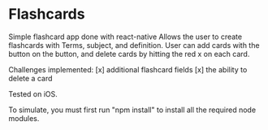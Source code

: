 # Flashcards

Simple flashcard app done with react-native
Allows the user to create flashcards with Terms, subject, and definition. User can add cards with the button on the button, and delete cards by hitting the red x on each card. 

Challenges implemented:
[x] additional flashcard fields
[x] the ability to delete a card

Tested on iOS.

To simulate, you must first run "npm install" to install all the required node modules.
